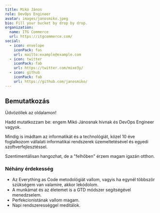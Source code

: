 ```yaml
---
title: Mikó János
role: DevOps Engineer
avatar: images/janosmiko.jpeg
bio: Fill your bucket by drop by drop.
organization:
  name: ITG Commerce
  url: https://itgcommerce.com/
social:
  - icon: envelope
    iconPack: fas
    url: mailto:example@example.com
  - icon: twitter
    iconPack: fab
    url: https://twitter.com/mixe3y/
  - icon: github
    iconPack: fab
    url: https://github.com/janosmiko/
---
```


## Bemutatkozás

Üdvözöllek az oldalamon!

Hadd mutatkozzam be: engem Mikó Jánosnak hívnak és DevOps Engineer vagyok.

Mindig is imádtam az informatikát és a technológiát, közel 10 éve foglalkozom vállalati informatikai rendszerek
üzemeltetésével és egyedi szoftverfejlesztéssel.

Szentimentálisan hangozhat, de a "felhőben" érzem magam igazán otthon.

### Néhány érdekesség
- Az Everything as Code metodológiát vallom, vagyis ha egynél többször szükségem van valamire, akkor lekódolom.
- A munkámat és az életemet is a GTD módszer segítségével menedzselem.
- Perfekcionistának vallom magam.
- Napi rendszerességgel meditálok.

